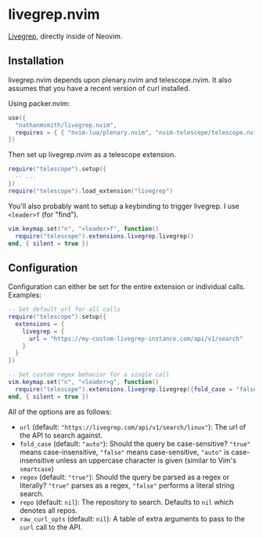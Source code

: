 # livegrep.nvim

[Livegrep](https://github.com/livegrep/livegrep), directly inside of Neovim.

## Installation

livegrep.nvim depends upon plenary.nvim and telescope.nvim. It also assumes that you have a recent version of curl installed.

Using packer.nvim:

```lua
use({
  "nathanmsmith/livegrep.nvim",
  requires = { { "nvim-lua/plenary.nvim", "nvim-telescope/telescope.nvim" } },
})
```

Then set up livegrep.nvim as a telescope extension.

```lua
require("telescope").setup({
  -- ...
})
require("telescope").load_extension("livegrep")
```

You'll also probably want to setup a keybinding to trigger livegrep. I use `<leader>f` (for "find").

```lua
vim.keymap.set("n", "<leader>f", function()
  require("telescope").extensions.livegrep.livegrep()
end, { silent = true })
```

## Configuration

Configuration can either be set for the entire extension or individual calls. Examples:

```lua
-- Set default url for all calls
require("telescope").setup({
  extensions = {
    livegrep = {
      url = "https://my-custom-livegrep-instance.com/api/v1/search"
    }
  }
})

-- Set custom regex behavior for a single call
vim.keymap.set("n", "<leader>g", function()
  require("telescope").extensions.livegrep.livegrep({fold_case = "false"})
end, { silent = true })
```

All of the options are as follows:

- `url` (default: `"https://livegrep.com/api/v1/search/linux"`): The url of the API to search against.
- `fold_case` (default: `"auto"`): Should the query be case-sensitive? `"true"` means case-insensitive, `"false"` means case-sensitive, `"auto"` is case-insensitive unless an uppercase character is given (similar to Vim's `smartcase`)
- `regex` (default: `"true"`): Should the query be parsed as a regex or literally? `"true"` parses as a regex, `"false"` performs a literal string search.
- `repo` (default: `nil`): The repository to search. Defaults to `nil` which denotes all repos.
- `raw_curl_opts` (default: `nil`): A table of extra arguments to pass to the `curl` call to the API.
